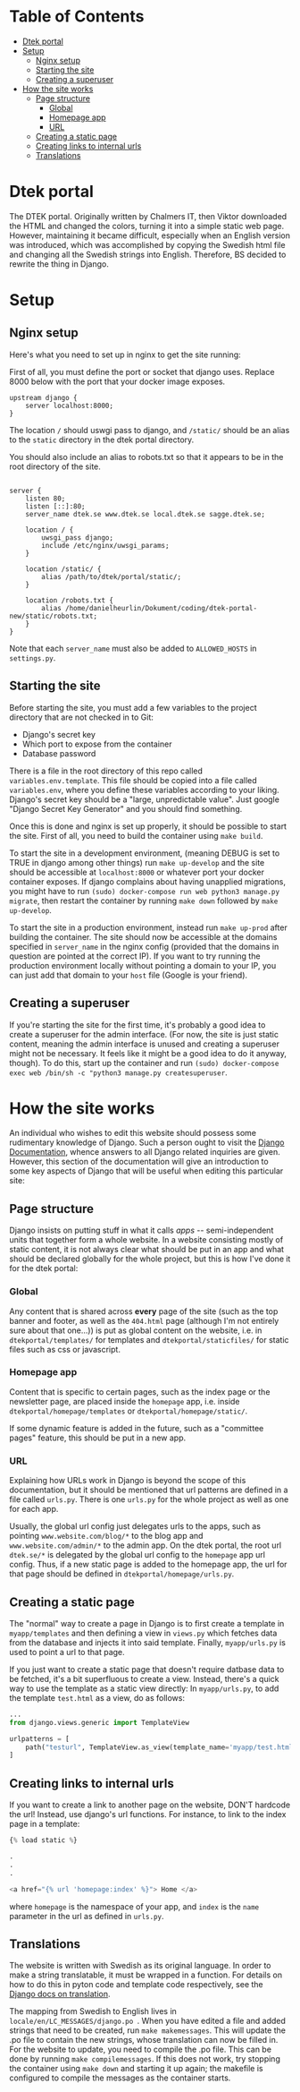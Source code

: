 Table of Contents
=================

   * [Dtek portal](#dtek-portal)
   * [Setup](#setup)
      * [Nginx setup](#nginx-setup)
      * [Starting the site](#starting-the-site)
      * [Creating a superuser](#creating-a-superuser)
   * [How the site works](#how-the-site-works)
      * [Page structure](#page-structure)
         * [Global](#global)
         * [Homepage app](#homepage-app)
         * [URL](#url)
      * [Creating a static page](#creating-a-static-page)
      * [Creating links to internal urls](#creating-links-to-internal-urls)
      * [Translations](#translations)

# Dtek portal

The DTEK portal. Originally written by Chalmers IT, then Viktor downloaded the
HTML and changed the colors, turning it into a simple static web page. However,
maintaining it became difficult, especially when an English version was
introduced, which was accomplished by copying the Swedish html file and changing
all the Swedish strings into English. Therefore, BS decided to rewrite the thing
in Django.

# Setup

## Nginx setup

Here's what you need to set up in nginx to get the site running:

First of all, you must define the port or socket that django uses. Replace 8000
below with the port that your docker image exposes.

```
upstream django {
    server localhost:8000;
}

```

The location `/` should uswgi pass to django, and `/static/` should be an alias
to the `static` directory in the dtek portal directory.

You should also include an alias to robots.txt so that it appears to be in the root directory of the site.

```

server {
    listen 80;
    listen [::]:80;
    server_name dtek.se www.dtek.se local.dtek.se sagge.dtek.se;

    location / {
        uwsgi_pass django;
        include /etc/nginx/uwsgi_params;
    }

    location /static/ {
        alias /path/to/dtek/portal/static/;
    }

    location /robots.txt {
        alias /home/danielheurlin/Dokument/coding/dtek-portal-new/static/robots.txt;
    }
}
```

Note that each `server_name` must also be added to `ALLOWED_HOSTS` in
`settings.py`.

## Starting the site

Before starting the site, you must add a few variables to the project directory
that are not checked in to Git:

* Django's secret key
* Which port to expose from the container
* Database password

There is a file in the root directory of this repo called
`variables.env.template`.  This file should be copied into a file called
`variables.env`, where you define these variables according to your liking.
Django's secret key should be a "large, unpredictable value".  Just google
"Django Secret Key Generator" and you should find something.

Once this is done and nginx is set up properly, it should be possible to start the site. First of
all, you need to build the container using `make build`.

To start the site in a development environment, (meaning DEBUG is set to TRUE in
django among other things) run `make up-develop` and the site should be
accessible at `localhost:8000` or whatever port your docker container exposes.
If django complains about having unapplied migrations, you might have to run
`(sudo) docker-compose run web python3 manage.py migrate`, then restart the
container by running `make down` followed by `make up-develop`.

To start the site in a production environment, instead run `make up-prod` after
building the container. The site should now be accessible at the domains
specified in `server_name` in the nginx config (provided that the domains in
question are pointed at the correct IP). If you want to try running the
production environment locally without pointing a domain to your IP, you can
just add that domain to your `host` file (Google is your friend).

## Creating a superuser

If you're starting the site for the first time, it's probably a good idea to create a superuser for the admin interface. (For now, the site is just static content, meaning the admin interface is unused and creating a superuser might not be necessary. It feels like it might be a good idea to do it anyway, though). To do this, start up the container and run `(sudo) docker-compose exec web /bin/sh -c "python3 manage.py createsuperuser`.

# How the site works

An individual who wishes to edit this website should possess some rudimentary
knowledge of Django. Such a person ought to visit the [Django
Documentation](https://docs.djangoproject.com/), whence answers to all Django
related inquiries are given. However, this section of the documentation will
give an introduction to some key aspects of Django that will be useful when
editing this particular site:

## Page structure

Django insists on putting stuff in what it calls *apps* -- semi-independent
units that together form a whole website. In a website consisting mostly of
static content, it is not always clear what should be put in an app and what
should be declared globally for the whole project, but this is how I've done it
for the dtek portal:

### Global

Any content that is shared across **every** page of the site (such as the top
banner and footer, as well as the `404.html` page (although I'm not entirely
sure about that one...)) is put as global content on the website, i.e. in
`dtekportal/templates/` for templates and `dtekportal/staticfiles/`  for static
files such as css or javascript.

### Homepage app

Content that is specific to certain pages, such as the index page or the
newsletter page, are placed inside the `homepage` app, i.e. inside
`dtekportal/homepage/templates` or `dtekportal/homepage/static/`.

If some dynamic feature is added in the future, such as a "committee pages" feature,
this should be put in a new app.

### URL

Explaining how URLs work in Django is beyond the scope of this documentation,
but it should be mentioned that url patterns are defined in a file called
`urls.py`. There is one `urls.py` for the whole project as well as one for each
app.

Usually, the global url config just delegates urls to the apps, such as
pointing `www.website.com/blog/*` to the blog app and `www.website.com/admin/*`
to the admin app.  On the dtek portal, the root url `dtek.se/*` is delegated by
the global url config to the `homepage` app url config. Thus, if a new static
page is added to the homepage app, the url for that page should be defined in
`dtekportal/homepage/urls.py`.

## Creating a static page

The "normal" way to create a page in Django is to first create a template in
`myapp/templates` and then defining a view in `views.py` which fetches data
from the database and injects it into said template.  Finally, `myapp/urls.py`
is used to point a url to that page.

If you just want to create a static page that doesn't require datbase data to
be fetched, it's a bit superfluous to create a view. Instead, there's a quick
way to use the template as a static view directly: In `myapp/urls.py`, to add
the template `test.html` as a view, do as follows:

```python
...
from django.views.generic import TemplateView

urlpatterns = [
    path("testurl", TemplateView.as_view(template_name='myapp/test.html'), name='test'),
]
```

## Creating links to internal urls

If you want to create a link to another page on the website, DON'T hardcode the url!
Instead, use django's url functions. For instance, to link to the index page in a template:

```python
{% load static %}

.
.
.

<a href="{% url 'homepage:index' %}"> Home </a>
```

where `homepage` is the namespace of your app, and `index` is the `name`
parameter in the url as defined in `urls.py`.

## Translations

The website is written with Swedish as its original language. In order to make a string translatable,  it must be wrapped in a function. For details on how to do this in pyton code and template code respectively, see the [Django docs on translation](https://docs.djangoproject.com/en/2.1/topics/i18n/translation/).

The mapping from Swedish to English lives in `locale/en/LC_MESSAGES/django.po
`. When you have edited a file and added strings that need to be created, run `make makemessages`. This will update the .po file to contain the new strings, whose translation can now be filled in. For the website to update, you need to compile the .po file. This can be done by running `make compilemessages`. If this does not work, try stopping the container using `make down` and starting it up again; the makefile is configured to compile the messages as the container starts.
